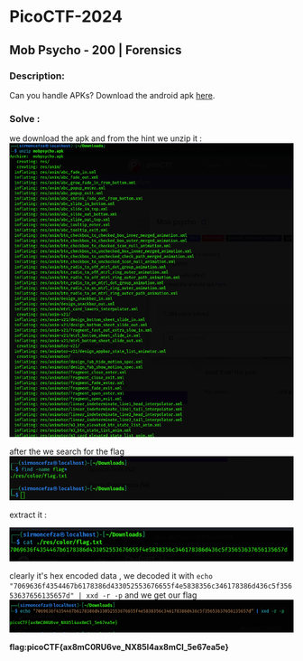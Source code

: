 # PicoCTF-2024

## Mob Psycho - 200 | Forensics

### Description: 
Can you handle APKs?
Download the android apk [here](https://artifacts.picoctf.net/c_titan/140/mobpsycho.apk).


### Solve :

we download the apk and from the hint we unzip it : 
![alt text](ScreenShot/screen1.png)

after the we search for the flag 
![alt text](ScreenShot/screen2.png)

extract it :

![alt text](ScreenShot/screen3.png)

clearly it's hex encoded data , we decoded it with `echo "7069636f4354467b6178386d433052553676655f4e5838356c346178386d436c5f35653637656135657d" | xxd -r -p` and we get our flag 
![alt text](ScreenShot/screen4.png)


**flag:picoCTF{ax8mC0RU6ve_NX85l4ax8mCl_5e67ea5e}**

